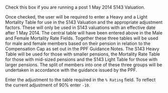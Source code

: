 Check this box if you are running a post 1 May 2014 S143 Valuation.

Once checked, the user will be required to enter a Heavy and a Light
Mortality Table for use in the S143 Valuation and the appropriate
adjustment factors. These will only be used in S143 valuations with an
effective date after 1 May 2014. The central table will have been
entered above in the Male and Female Mortality Rate Fields. Together
these three tables will be used for male and female members based on
their pension in relation to the Compensation Cap as set out in the PPF
Guidance Notes. The S143 Heavy Table will be used for those with smaller
pensions, the Mortality Rate Table for those with mid-sized pensions and
the S143 Light Table for those with larger pensions. The split of
members into one of these three groups will be undertaken in accordance
with the guidance issued by the PPF.

Enter the adjustment to the table required in the `% Rating` field. To
reflect the current adjustment of 90% enter `-10`.
